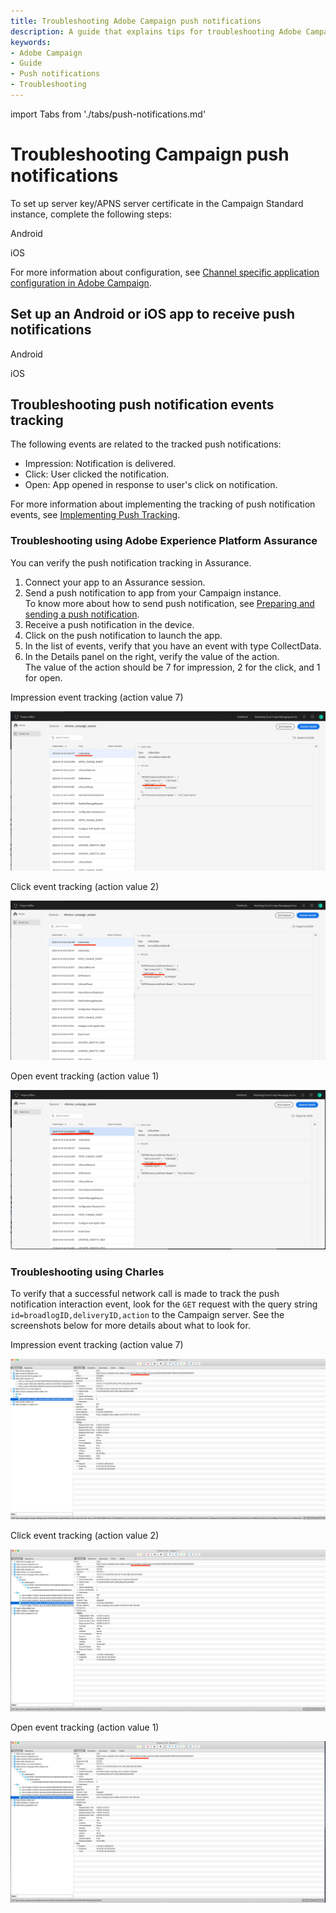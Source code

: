 ```yaml
---
title: Troubleshooting Adobe Campaign push notifications
description: A guide that explains tips for troubleshooting Adobe Campaign push notifications.
keywords:
- Adobe Campaign
- Guide
- Push notifications
- Troubleshooting
---
```


import Tabs from './tabs/push-notifications.md'

# Troubleshooting Campaign push notifications

To set up server key/APNS server certificate in the Campaign Standard instance, complete the following steps:

<TabsBlock orientation="horizontal" slots="heading, content" repeat="2"/>

Android

<Tabs query="platform=android&task=campaign"/>

iOS

<Tabs query="platform=ios&task=campaign"/>

For more information about configuration, see [Channel specific application configuration in Adobe Campaign](https://experienceleague.adobe.com/docs/campaign-standard/using/administrating/configuring-channels/configuring-a-mobile-application.html).

## Set up an Android or iOS app to receive push notifications

<TabsBlock orientation="horizontal" slots="heading, content" repeat="2"/>

Android

<Tabs query="platform=android&task=receive"/>

iOS

<Tabs query="platform=ios&task=receive"/>

## Troubleshooting push notification events tracking

The following events are related to the tracked push notifications:

* Impression: Notification is delivered.
* Click: User clicked the notification.
* Open: App opened in response to user's click on notification.

For more information about implementing the tracking of push notification events, see [Implementing Push Tracking](https://experienceleague.adobe.com/docs/campaign-standard/using/administrating/configuring-mobile/push-tracking.html).

### Troubleshooting using Adobe Experience Platform Assurance

You can verify the push notification tracking in Assurance.

1. Connect your app to an Assurance session.
1. Send a push notification to app from your Campaign instance.<br/>To know more about how to send push notification, see [Preparing and sending a push notification](https://experienceleague.adobe.com/docs/campaign-standard/using/communication-channels/push-notifications/preparing-and-sending-a-push-notification.html).
1. Receive a push notification in the device.
1. Click on the push notification to launch the app.
1. In the list of events, verify that you have an event with type CollectData.
1. In the Details panel on the right, verify the value of the action.<br/>
The value of the action should be 7 for impression, 2 for the click, and 1 for open.

Impression event tracking (action value 7)

![Impression event tracking](./assets/push-notifications/push-tracking-impression.png)

Click event tracking (action value 2)

![Click event tracking](./assets/push-notifications/push-tracking-click.png)

Open event tracking (action value 1)

![Open event tracking](./assets/push-notifications/push-tracking-open.png)

### Troubleshooting using Charles

To verify that a successful network call is made to track the push notification interaction event, look for the `GET` request with the query string `id=broadlogID,deliveryID,action` to the Campaign server. See the screenshots below for more details about what to look for.

Impression event tracking (action value 7)

![Impression event tracking](./assets/push-notifications/tracking-impression.png)

Click event tracking (action value 2)

![Click event tracking](./assets/push-notifications/tracking-click.png)

Open event tracking (action value 1)

![Click event tracking](./assets/push-notifications/tracking-open.png)
